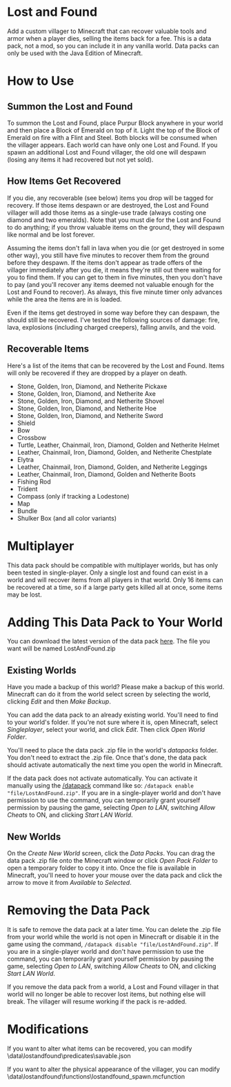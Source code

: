 # Lost and Found

Add a custom villager to Minecraft that can recover valuable tools and armor when a player dies, selling the items back for a fee. This is a data pack, not a mod, so you can include it in any vanilla world. Data packs can only be used with the Java Edition of Minecraft.

# How to Use

## Summon the Lost and Found

To summon the Lost and Found, place Purpur Block anywhere in your world and then place a Block of Emerald on top of it. Light the top of the Block of Emerald on fire with a Flint and Steel. Both blocks will be consumed when the villager appears. Each world can have only one Lost and Found. If you spawn an additional Lost and Found villager, the old one will despawn (losing any items it had recovered but not yet sold).

## How Items Get Recovered

If you die, any recoverable (see below) items you drop will be tagged for recovery. If those items despawn or are destroyed, the Lost and Found villager will add those items as a single-use trade (always costing one diamond and two emeralds). Note that you must die for the Lost and Found to do anything; if you throw valuable items on the ground, they will despawn like normal and be lost forever.

Assuming the items don't fall in lava when you die (or get destroyed in some other way), you still have five minutes to recover them from the ground before they despawn. If the items don't appear as trade offers of the villager immediately after you die, it means they're still out there waiting for you to find them. If you can get to them in five minutes, then you don't have to pay (and you'll recover any items deemed not valuable enough for the Lost and Found to recover). As always, this five minute timer only advances while the area the items are in is loaded.

Even if the items get destroyed in some way before they can despawn, the should still be recovered. I've tested the following sources of damage: fire, lava, explosions (including charged creepers), falling anvils, and the void.

## Recoverable Items

Here's a list of the items that can be recovered by the Lost and Found. Items will only be recovered if they are dropped by a player on death.

+ Stone, Golden, Iron, Diamond, and Netherite Pickaxe
+ Stone, Golden, Iron, Diamond, and Netherite Axe
+ Stone, Golden, Iron, Diamond, and Netherite Shovel
+ Stone, Golden, Iron, Diamond, and Netherite Hoe
+ Stone, Golden, Iron, Diamond, and Netherite Sword
+ Shield
+ Bow
+ Crossbow
+ Turtle, Leather, Chainmail, Iron, Diamond, Golden and Netherite Helmet
+ Leather, Chainmail, Iron, Diamond, Golden, and Netherite Chestplate
+ Elytra
+ Leather, Chainmail, Iron, Diamond, Golden, and Netherite Leggings
+ Leather, Chainmail, Iron, Diamond, Golden and Netherite Boots
+ Fishing Rod
+ Trident
+ Compass (only if tracking a Lodestone)
+ Map
+ Bundle
+ Shulker Box (and all color variants)

# Multiplayer

This data pack should be compatible with multiplayer worlds, but has only been tested in single-player. Only a single lost and found can exist in a world and will recover items from all players in that world. Only 16 items can be recovered at a time, so if a large party gets killed all at once, some items may be lost.

# Adding This Data Pack to Your World

You can download the latest version of the data pack [here](https://github.com/Piper1618/Lost-and-Found/releases/latest). The file you want will be named LostAndFound.zip

## Existing Worlds

Have you made a backup of this world? Please make a backup of this world. Minecraft can do it from the world select screen by selecting the world, clicking *Edit* and then *Make Backup*.

You can add the data pack to an already existing world. You'll need to find to your world's folder. If you're not sure where it is, open Minecraft, select *Singleplayer*, select your world, and click *Edit*. Then click *Open World Folder*.

You'll need to place the data pack .zip file in the world's *datapacks* folder. You don't need to extract the .zip file. Once that's done, the data pack should activate automatically the next time you open the world in Minecraft.

If the data pack does not activate automatically. You can activate it manually using the [/datapack](https://minecraft.fandom.com/wiki/Commands/datapack) command like so: `/datapack enable "file/LostAndFound.zip"`. If you are in a single-player world and don't have permission to use the command, you can temporarily grant yourself permission by pausing the game, selecting *Open to LAN*, switching *Allow Cheats* to ON, and clicking *Start LAN World*.

## New Worlds

On the *Create New World* screen, click the *Data Packs*. You can drag the data pack .zip file onto the Minecraft window or click *Open Pack Folder* to open a temporary folder to copy it into. Once the file is available in Minecraft, you'll need to hover your mouse over the data pack and click the arrow to move it from *Available* to *Selected*.

# Removing the Data Pack

It is safe to remove the data pack at a later time. You can delete the .zip file from your world while the world is not open in Minecraft or disable it in the game using the command, `/datapack disable "file/LostAndFound.zip"`. If you are in a single-player world and don't have permission to use the command, you can temporarily grant yourself permission by pausing the game, selecting *Open to LAN*, switching *Allow Cheats* to ON, and clicking *Start LAN World*.

If you remove the data pack from a world, a Lost and Found villager in that world will no longer be able to recover lost items, but nothing else will break. The villager will resume working if the pack is re-added.

# Modifications

If you want to alter what items can be recovered, you can modify \data\lostandfound\predicates\savable.json

If you want to alter the physical appearance of the villager, you can modify \data\lostandfound\functions\lostandfound_spawn.mcfunction